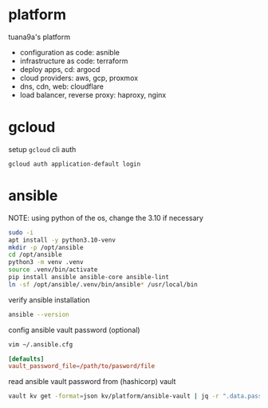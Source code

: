# platform

tuana9a's platform
- configuration as code: asnible
- infrastructure as code: terraform
- deploy apps, cd: argocd
- cloud providers: aws, gcp, proxmox
- dns, cdn, web: cloudflare
- load balancer, reverse proxy: haproxy, nginx

# gcloud

setup `gcloud` cli auth

```
gcloud auth application-default login
```

# ansible

NOTE: using python of the os, change the 3.10 if necessary

```bash
sudo -i
apt install -y python3.10-venv
mkdir -p /opt/ansible
cd /opt/ansible
python3 -m venv .venv
source .venv/bin/activate
pip install ansible ansible-core ansible-lint
ln -sf /opt/ansible/.venv/bin/ansible* /usr/local/bin
```

verify ansible installation

```bash
ansible --version
```

config ansible vault password (optional)

```bash
vim ~/.ansible.cfg
```

```conf
[defaults]
vault_password_file=/path/to/pasword/file
```

read ansible vault password from (hashicorp) vault

```bash
vault kv get -format=json kv/platform/ansible-vault | jq -r ".data.password"
```
